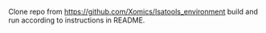 

Clone repo from https://github.com/Xomics/Isatools_environment build and run according to instructions in README.
